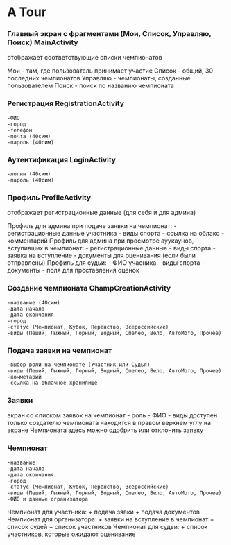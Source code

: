 # A Tour

### Главный экран с фрагментами (Мои, Список, Управляю, Поиск) MainActivity
отображает соответствующие списки чемпионатов

Мои - там, где пользователь принимает участие
Список - общий, 30 последних чемпионатов
Управляю - чемпионаты, созданные пользователем
Поиск - поиск по названию чемпионата


### Регистрация RegistrationActivity
	-ФИО
	-город
	-телефон
	-почта (40сим)
	-пароль (40сим)

### Аутентификация LoginActivity
	-логин (40сим)
	-пароль (40сим)

### Профиль ProfileActivity
отображает регистрационные данные (для себя и для админа)

Профиль для админа при подаче заявки на чемпионат: 
	- регистрационные данные участника
	- виды спорта
	- ссылка на облако
	- комментарий
Профиль для админа при просмотре ауукаунов, вступивших в чемпионат:
	- регистрационные данные
	- виды спорта
	- заявка на вступление
	- документы для оценивания (если были отправлены)
Профиль для судьи:
	- ФИО учасника
	- виды спорта
	- документы
	- поля для проставления оценок

### Создание чемпионата ChampCreationActivity
	-название (40сим)
	-дата начала
	-дата окончания
	-город
	-статус (Чемпионат, Кубок, Перенство, Всероссийские)
	-виды (Пеший, Лыжный, Горный, Водный, Спелео, Вело, АвтоМото, Прочее)

### Подача заявки на чемпионат
	-выбор роли на чемпионате (Участник или Судья)
	-виды (Пеший, Лыжный, Горный, Водный, Спелео, Вело, АвтоМото, Прочее)
	-комметарий
	-ссылка на облачное хранилище

### Заявки
экран со списком заявок на чемпионат 
	- роль
	- ФИО
	- виды
доступен только создателю чемпионата
находится в правом верхнем углу на экране Чемпионата
здесь можно одобрить или отклонить заявку

### Чемпионат
	-название 
	-дата начала
	-дата окончания
	-город
	-статус (Чемпионат, Кубок, Перенство, Всероссийские)
	-виды (Пеший, Лыжный, Горный, Водный, Спелео, Вело, АвтоМото, Прочее)
	-ФИО и данные огранизатора

Чемпионат для участника:
	+ подача зявки
	+ подача документов
Чемпионат для организатора:
	+ заявки на вступление в чемпионат
	+ список судей
	+ список участников
Чемпионат для судьи:
	+ список участников, которые ожидают оценивание